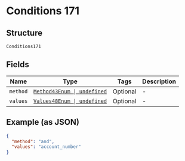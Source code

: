 
# Conditions 171

## Structure

`Conditions171`

## Fields

| Name | Type | Tags | Description |
|  --- | --- | --- | --- |
| `method` | [`Method43Enum \| undefined`](../../doc/models/method-43-enum.md) | Optional | - |
| `values` | [`Values48Enum \| undefined`](../../doc/models/values-48-enum.md) | Optional | - |

## Example (as JSON)

```json
{
  "method": "and",
  "values": "account_number"
}
```

